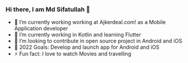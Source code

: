 ### Hi there, I am Md Sifatullah 👋


- 🔭 I’m currently working working at Ajkerdeal.com! as a Mobile Application developer
- 🌱 I’m currently working in Kotlin and learning Flutter
- 👯 I’m looking to contribute in open source project in Android and iOS
- 🥅 2022 Goals: Develop and launch app for Android and iOS
- ⚡ Fun fact:  I love to watch Movies and travelling
